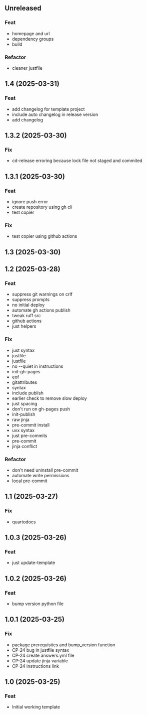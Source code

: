 ## Unreleased

### Feat

- homepage and url
- dependency groups
- build

### Refactor

- cleaner justfile

## 1.4 (2025-03-31)

### Feat

- add changelog for template project
- include auto changelog in release version
- add changelog

## 1.3.2 (2025-03-30)

### Fix

- cd-release erroring because lock file not staged and commited

## 1.3.1 (2025-03-30)

### Feat

- ignore push error
- create repository using gh cli
- test copier

### Fix

- test copier using github actions

## 1.3 (2025-03-30)

## 1.2 (2025-03-28)

### Feat

- suppress git warnings on crlf
- suppress prompts
- no initial deploy
- automate gh actions publish
- tweak ruff src
- github actions
- just helpers

### Fix

- just syntax
- justfile
- justfile
- no --quiet in instructions
- init-gh-pages
- eof
- gitattributes
- syntax
- include publish
- earlier check to remove slow deploy
- just spacing
- don't run on gh-pages push
- init-publish
- raw jinja
- pre-commit install
- uvx syntax
- just pre-commits
- pre-commit
- jinja conflict

### Refactor

- don't need uninstall pre-commit
- automate write permissions
- local pre-commit

## 1.1 (2025-03-27)

### Fix

- quartodocs

## 1.0.3 (2025-03-26)

### Feat

- just update-template

## 1.0.2 (2025-03-26)

### Feat

- bump version python file

## 1.0.1 (2025-03-25)

### Fix

- package prerequisites and bump_version function
- CP-24 bug in justfile syntax
- CP-24 create answers.yml file
- CP-24 update jinja variable
- CP-24 instructions link

## 1.0 (2025-03-25)

### Feat

- Initial working template
